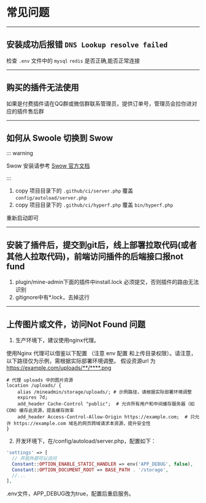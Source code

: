 # 常见问题

---

## 安装成功后报错 `DNS Lookup resolve failed`

检查 `.env` 文件中的 `mysql` `redis` 是否正确,能否正常连接

---

## 购买的插件无法使用

如果是付费插件请在QQ群或微信群联系管理员，提供订单号，管理员会拉你进对应的插件售后群

---



## 如何从 Swoole 切换到 Swow

::: warning

Swow 安装请参考 [Swow 官方文档](https://docs.toast.run/swow-blog/chs/init.html#%E6%94%AF%E6%8C%81%E7%9A%84%E6%93%8D%E4%BD%9C%E7%B3%BB%E7%BB%9F) 

:::

1. copy 项目目录下的 `.github/ci/server.php` 覆盖 `config/autoload/server.php`
2. copy 项目目录下的 `.github/ci/hyperf.php` 覆盖 `bin/hyperf.php`

重新启动即可

---


## 安装了插件后，提交到git后，线上部署拉取代码(或者其他人拉取代码)，前端访问插件的后端接口报not fund

1. plugin/mine-admin下面的插件中install.lock 必须提交，否则插件的路由无法识别
2. gitignore中有*.lock，去掉这行


---


## 上传图片或文件，访问Not Found 问题

1. 生产环境下，建议使用nginx代理。

  使用Nginx 代理可以借鉴以下配置 （注意 env 配置 和上传目录权限）。请注意，以下路径仅为示例，需根据实际部署环境调整。
  假设资源url 为 https://example.com/uploads/**/****.png
```nginx
# 代理 uploads 中的图片资源
location /uploads/ {
    alias /mineadmin/storage/uploads/; # 示例路径，请根据实际部署环境调整
    expires 7d;
    add_header Cache-Control "public";  # 允许所有用户和中间缓存服务器（如CDN）缓存此资源，提高缓存效率
    add_header Access-Control-Allow-Origin https://example.com;  # 只允许 https://example.com 域名的网页跨域请求本资源，提升安全性
}
```
2. 开发环境下，在/config/autoload/server.php，配置如下：
```php
'settings' => [
  // 开启外部可以访问
  Constant::OPTION_ENABLE_STATIC_HANDLER => env('APP_DEBUG', false),
  Constant::OPTION_DOCUMENT_ROOT => BASE_PATH . '/storage',
  //...
],
```
.env文件，APP_DEBUG改为true，配置后重启服务。
